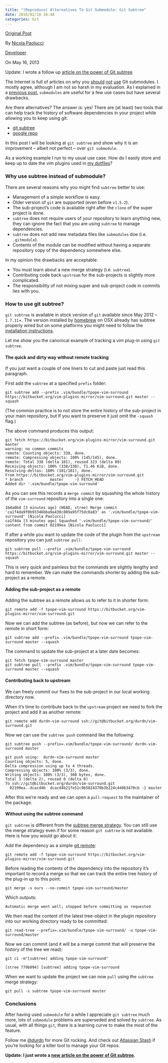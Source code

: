 ```yaml
---
title: "(Reproduce) Alternatives To Git Submodule: Git Subtree"
date: 2016/02/10 16:48
categories: Git
---
```

[Original Post](http://blogs.atlassian.com/2013/05/alternatives-to-git-submodule-git-subtree/)

By [Nicola Paolucci](http://blogs.atlassian.com/author/npaolucci/)

[Developer](http://blogs.atlassian.com/blog-cat/developer/)

On May 16, 2013

Update: I wrote a follow up [article on the power of Git subtree](https://developer.atlassian.com/blog/2015/05/the-power-of-git-subtree)

The Internet is full of articles on why you [should](http://codingkilledthecat.wordpress.com/2012/04/28/why-your-company-shouldnt-use-git-submodules/) [not](http://ayende.com/blog/4746/the-problem-with-git-submodules) [use](http://somethingsinistral.net/blog/git-submodules-are-probably-not-the-answer/) Git submodules. I mostly agree, although I am not so harsh in my evaluation. As I explained in a [previous post](http://blogs.atlassian.com/2013/03/git-submodules-workflows-tips/), `submodules` are useful for a few use cases but have several drawbacks.

Are there alternatives? The answer is: yes! There are (at least) two tools that can help track the history of software dependencies in your project while allowing you to keep using git:

* [git subtree](https://github.com/git/git/blob/master/contrib/subtree/git-subtree.txt)
* [google repo](https://code.google.com/p/git-repo/)

In this post I will be looking at `git subtree` and show why it is an improvement – albeit not perfect – over `git submodule`.

As a working example I run to my usual use case. How do I easily store and keep up to date the vim plugins used in [my dotfiles](https://bitbucket.org/durdn/cfg)?

### Why use subtree instead of submodule?
There are several reasons why you might find `subtree` better to use:

* Management of a simple workflow is easy.
* Older version of `git` are supported (even before `v1.5.2`).
* The sub-project’s code is available right after the `clone` of the super project is done.
* `subtree` does not require users of your repository to learn anything new, they can ignore the fact that you are using `subtree` to manage dependencies.
* `subtree` does not add new metadata files like `submodules` doe (i.e. `.gitmodule`).
* Contents of the module can be modified without having a separate repository copy of the dependency somewhere else.

In my opinion the drawbacks are acceptable:

* You must learn about a new merge strategy (i.e. `subtree`).
* Contributing code back `upstream` for the sub-projects is slightly more complicated.
* The responsibility of not mixing super and sub-project code in commits lies with you.

### How to use git subtree?
`git subtree` is available in stock version of `git` available since May 2012 – `1.7.11`+. The version installed by [homebrew](http://mxcl.github.io/homebrew/) on OSX already has subtree properly wired but on some platforms you might need to follow the [installation instructions](https://github.com/git/git/blob/master/contrib/subtree/INSTALL).

Let me show you the canonical example of tracking a vim plug-in using `git subtree`.

#### The quick and dirty way without remote tracking
If you just want a couple of one liners to cut and paste just read this paragraph.

First add the `subtree` at a specified `prefix` folder:
```shell
git subtree add --prefix .vim/bundle/tpope-vim-surround https://bitbucket.org/vim-plugins-mirror/vim-surround.git master --squash
```

(The common practice is to not store the entire history of the sub-project in your main repository, but If you want to preserve it just omit the `-squash` flag.)

The above command produces this output:
```shell
git fetch https://bitbucket.org/vim-plugins-mirror/vim-surround.git master
warning: no common commits
remote: Counting objects: 338, done.
remote: Compressing objects: 100% (145/145), done.
remote: Total 338 (delta 101), reused 323 (delta 89)
Receiving objects: 100% (338/338), 71.46 KiB, done.
Resolving deltas: 100% (101/101), done.
From https://bitbucket.org/vim-plugins-mirror/vim-surround.git
* branch            master     -} FETCH_HEAD
Added dir '.vim/bundle/tpope-vim-surround'
```

As you can see this records a `merge commit` by squashing the whole history of the `vim-surround` repository into a single one:
```shell
1bda0bd [3 minutes ago] (HEAD, stree) Merge commit 'ca1f4da9f0b93346bba9a430c889a95f75dc0a83' as '.vim/bundle/tpope-vim-surround' [Nicola Paolucci]
ca1f4da [3 minutes ago] Squashed '.vim/bundle/tpope-vim-surround/' content from commit 02199ea [Nicola Paolucci]
```

If after a while you want to update the code of the plugin from the `upstream` repository you can just `subtree pull`:
```shell
git subtree pull --prefix .vim/bundle/tpope-vim-surround https://bitbucket.org/vim-plugins-mirror/vim-surround.git master --squash
```

This is very quick and painless but the commands are slightly lengthy and hard to remember. We can make the commands shorter by adding the sub-project as a remote.

#### Adding the sub-project as a remote
Adding the subtree as a remote allows us to refer to it in shorter form:
```shell
git remote add -f tpope-vim-surround https://bitbucket.org/vim-plugins-mirror/vim-surround.git
```

Now we can add the subtree (as before), but now we can refer to the remote in short form:
```shell
git subtree add --prefix .vim/bundle/tpope-vim-surround tpope-vim-surround master --squash
```

The command to update the sub-project at a later date becomes:
```shell
git fetch tpope-vim-surround master
git subtree pull --prefix .vim/bundle/tpope-vim-surround tpope-vim-surround master --squash
```

#### Contributing back to upstream
We can freely commit our fixes to the sub-project in our local working directory now.

When it’s time to contribute back to the `upstream` project we need to fork the project and add it as another remote:
```shell
git remote add durdn-vim-surround ssh://git@bitbucket.org/durdn/vim-surround.git
```

Now we can use the `subtree push` command like the following:
```shell
git subtree push --prefix=.vim/bundle/tpope-vim-surround/ durdn-vim-surround master

git push using:  durdn-vim-surround master
Counting objects: 5, done.
Delta compression using up to 4 threads.
Compressing objects: 100% (3/3), done.
Writing objects: 100% (3/3), 308 bytes, done.
Total 3 (delta 2), reused 0 (delta 0)
To ssh://git@bitbucket.org/durdn/vim-surround.git
  02199ea..dcacd4b  dcacd4b21fe51c9b5824370b3b224c440b3470cb -} master
```

After this we’re ready and we can open a `pull-request` to the maintainer of the package.

#### Without using the subtree command
`git subtree` is different from the [subtree merge strategy](https://www.kernel.org/pub/software/scm/git/docs/howto/using-merge-subtree.html). You can still use the merge strategy even if for some reason `git subtree` is not available. Here is how you would go about it:

Add the dependency as a simple [git remote](https://github.com/git/git/blob/master/contrib/subtree/INSTALL):
```shell
git remote add -f tpope-vim-surround https://bitbucket.org/vim-plugins-mirror/vim-surround.git
```

Before reading the contents of the dependency into the repository it’s important to record a merge so that we can track the entire tree history of the plug-in up to this point:
```shell
git merge -s ours --no-commit tpope-vim-surround/master
```

Which outputs:
```shell
Automatic merge went well; stopped before committing as requested
```

We then read the content of the latest tree-object in the plugin repository into our working directory ready to be committed:
```shell
git read-tree --prefix=.vim/bundle/tpope-vim-surround/ -u tpope-vim-surround/master
```

Now we can commit (and it will be a merge commit that will preserve the history of the tree we read):
```shell
git ci -m"[subtree] adding tpope-vim-surround"

[stree 779b094] [subtree] adding tpope-vim-surround
```

When we want to update the project we can now `pull` using the `subtree` merge strategy:
```shell
git pull -s subtree tpope-vim-surround master
```

### Conclusions
After having used `submodule` for a while I appreciate `git subtree` much more, lots of `submodule` problems are superseded and solved by `subtree`. As usual, with all things `git`, there is a learning curve to make the most of the feature.

Follow me [@durdn](http://twitter.com/durdn) for more Git rocking. And check out [Atlassian Stash](http://www.atlassian.com/software/stash/overview) if you’re looking for a killer tool to manage your Git repos.

**Update: I just wrote a [new article on the power of Git subtree](https://developer.atlassian.com/blog/2015/05/the-power-of-git-subtree).**